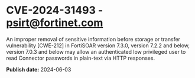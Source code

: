# CVE-2024-31493 - psirt@fortinet.com

An improper removal of sensitive information before storage or transfer vulnerability [CWE-212] in FortiSOAR version 7.3.0, version 7.2.2 and below, version 7.0.3 and below may allow an authenticated low privileged user to read Connector passwords in plain-text via HTTP responses.

**Publish date:** 2024-06-03
